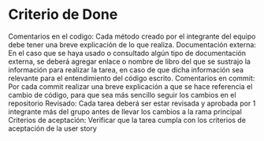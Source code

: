 # Criterio de Done

Comentarios en el codigo: 
    Cada método creado por el integrante del equipo debe tener una breve explicación de lo que realiza. 
Documentación externa: 
    En el caso que se haya usado o consultado algún tipo de documentación externa, se deberá agregar enlace o nombre de libro del que se sustrajo la información para
    realizar la tarea, en caso de que dicha información sea relevante para el entendimiento del código escrito.
Comentarios en commit:
    Por cada commit realizar una breve explicación a que se hace referencia el cambio de código, para que sea más sencillo seguir los cambios en el repositorio
Revisado: 
    Cada tarea deberá ser estar revisada y aprobada por 1 integrante más del grupo antes de llevar los cambios a la rama principal
Criterios de aceptación:
    Verificar que la tarea cumpla con los criterios de aceptación de la user story
